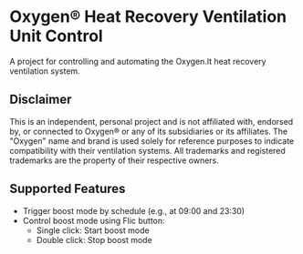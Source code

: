 # Oxygen® Heat Recovery Ventilation Unit Control

A project for controlling and automating the Oxygen.lt heat recovery ventilation system.

## Disclaimer
This is an independent, personal project and is not affiliated with, endorsed by, or connected to Oxygen® or any of its subsidiaries or its affiliates. The "Oxygen" name and brand is used solely for reference purposes to indicate compatibility with their ventilation systems. All trademarks and registered trademarks are the property of their respective owners.

## Supported Features
- Trigger boost mode by schedule (e.g., at 09:00 and 23:30)
- Control boost mode using Flic button:
  - Single click: Start boost mode
  - Double click: Stop boost mode